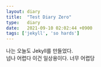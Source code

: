 ```yaml
---
layout: diary
title:  "Test Diary Zero"
type:   diary
date:   2021-09-10 02:02:44 +0900
tags: ['jekyll', 'so hards']
---
```


나는 오늘도 Jekyll를 만들었다. <br />
넘나 어렵다
이건 일상용이다. 너무 어렵당